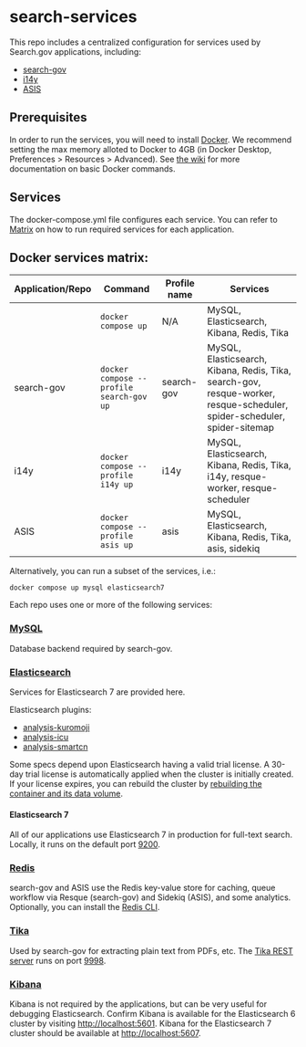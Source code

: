 # search-services
This repo includes a centralized configuration for services used by Search.gov applications, including:

- [search-gov](https://github.com/GSA/search-gov)
- [i14y](https://github.com/GSA/i14y)
- [ASIS](https://github.com/GSA/asis)

## Prerequisites
In order to run the services, you will need to install [Docker](https://www.docker.com/get-started).  We recommend setting the max memory alloted to Docker to 4GB (in Docker Desktop, Preferences > Resources > Advanced). See [the wiki](https://github.com/GSA/search-services/wiki/Docker-Command-Reference) for more documentation on basic Docker commands.

## Services
The docker-compose.yml file configures each service. You can refer to [Matrix](https://github.com/GSA/search-services#docker-services-matrix) on how to run required services for each application.

## Docker services matrix:
| Application/Repo | Command | Profile name | Services |
| --- | --- | --- | --- |
|  | `docker compose up` | N/A | MySQL, Elasticsearch, Kibana, Redis, Tika |
| search-gov |`docker compose --profile search-gov up` | search-gov | MySQL, Elasticsearch, Kibana, Redis, Tika, search-gov, resque-worker, resque-scheduler, spider-scheduler, spider-sitemap |
| i14y |`docker compose --profile i14y up` | i14y | MySQL, Elasticsearch, Kibana, Redis, Tika, i14y, resque-worker, resque-scheduler |
| ASIS |`docker compose --profile asis up` | asis | MySQL, Elasticsearch, Kibana, Redis, Tika, asis, sidekiq |

Alternatively, you can run a subset of the services, i.e.:
```
docker compose up mysql elasticsearch7
```

Each repo uses one or more of the following services:

### [MySQL](https://dev.mysql.com/doc/refman/8.0/en/)
Database backend required by search-gov.

### [Elasticsearch](https://www.elastic.co/elasticsearch/)
Services for Elasticsearch 7 are provided here.

Elasticsearch plugins:
* [analysis-kuromoji](https://www.elastic.co/guide/en/elasticsearch/plugins/current/analysis-kuromoji.html)
* [analysis-icu](https://www.elastic.co/guide/en/elasticsearch/plugins/master/analysis-icu-analyzer.html)
* [analysis-smartcn](https://www.elastic.co/guide/en/elasticsearch/plugins/current/analysis-smartcn.html)

Some specs depend upon Elasticsearch having a valid trial license. A 30-day trial license is automatically applied when the cluster is initially created. If your license expires, you can rebuild the cluster by [rebuilding the container and its data volume](https://github.com/GSA/search-gov/wiki/Docker-Command-Reference/_edit#recreate-an-elasticsearch-cluster-useful-for-restarting-a-trial-license). 

#### Elasticsearch 7
All of our applications use Elasticsearch 7 in production for full-text search. Locally, it runs on the default port [9200](http://localhost:9200/).

### [Redis](https://redis.io/)
search-gov and ASIS use the Redis key-value store for caching, queue workflow via Resque (search-gov) and Sidekiq (ASIS), and some analytics. Optionally, you can install the [Redis CLI](https://redis.io/docs/manual/cli/).

### [Tika](https://tika.apache.org/)
Used by search-gov for extracting plain text from PDFs, etc. The [Tika REST server](https://cwiki.apache.org/confluence/display/TIKA/TikaServer) runs on port [9998](http://localhost:9998).

### [Kibana](https://www.elastic.co/kibana)
Kibana is not required by the applications, but can be very useful for debugging Elasticsearch. Confirm Kibana is available for the Elasticsearch 6 cluster by visiting <http://localhost:5601>. Kibana for the Elasticsearch 7 cluster should be available at <http://localhost:5607>.
